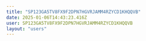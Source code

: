 ```yaml
---
title: "SP123GA5TV8FX9F2DPN7HGVRJAMM4RZYCD1KHQQVB"
date: 2025-01-06T14:43:23.416Z
user: SP123GA5TV8FX9F2DPN7HGVRJAMM4RZYCD1KHQQVB
layout: "users"
---
```

    